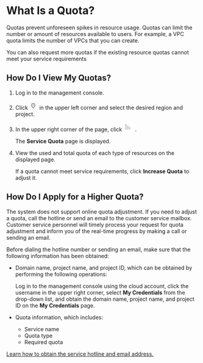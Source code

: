 # What Is a Quota?<a name="vpc_faq_0051"></a>

Quotas prevent unforeseen spikes in resource usage. Quotas can limit the number or amount of resources available to users. For example, a VPC quota limits the number of VPCs that you can create.

You can also request more quotas if the existing resource quotas cannot meet your service requirements

## How Do I View My Quotas?<a name="section07760615438"></a>

1.  Log in to the management console.
2.  Click  ![](figures/icon-region-9.png)  in the upper left corner and select the desired region and project.
3.  In the upper right corner of the page, click  ![](figures/my-quota.png).

    The  **Service Quota**  page is displayed.

4.  View the used and total quota of each type of resources on the displayed page.

    If a quota cannot meet service requirements, click  **Increase Quota**  to adjust it.


## How Do I Apply for a Higher Quota?<a name="section457218466261"></a>

The system does not support online quota adjustment. If you need to adjust a quota, call the hotline or send an email to the customer service mailbox. Customer service personnel will timely process your request for quota adjustment and inform you of the real-time progress by making a call or sending an email.

Before dialing the hotline number or sending an email, make sure that the following information has been obtained:

-   Domain name, project name, and project ID, which can be obtained by performing the following operations:

    Log in to the management console using the cloud account, click the username in the upper right corner, select  **My Credentials**  from the drop-down list, and obtain the domain name, project name, and project ID on the  **My Credentials**  page.

-   Quota information, which includes:
    -   Service name
    -   Quota type
    -   Required quota


[Learn how to obtain the service hotline and email address.](https://docs.otc.t-systems.com/en-us/public/learnmore.html)


